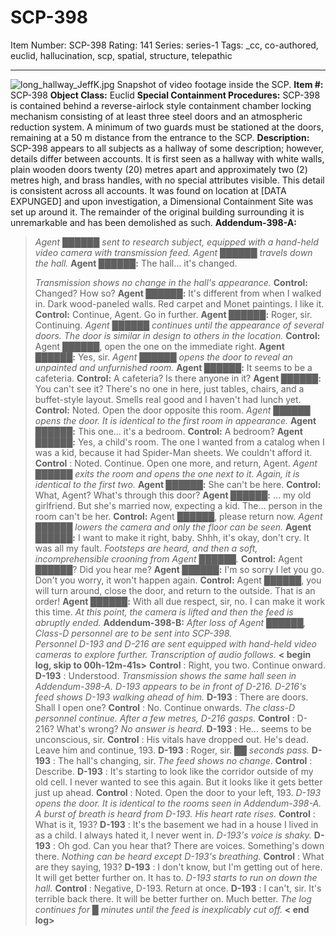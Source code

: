 # SCP-398
Item Number: SCP-398
Rating: 141
Series: series-1
Tags: _cc, co-authored, euclid, hallucination, scp, spatial, structure, telepathic

---

![long_hallway_JeffK.jpg](https://scp-wiki.wdfiles.com/local--files/scp-398/long_hallway_JeffK.jpg)
Snapshot of video footage inside the SCP.
**Item #:** SCP-398
**Object Class:** Euclid
**Special Containment Procedures:** SCP-398 is contained behind a reverse-airlock style containment chamber locking mechanism consisting of at least three steel doors and an atmospheric reduction system. A minimum of two guards must be stationed at the doors, remaining at a 50 m distance from the entrance to the SCP.
**Description:** SCP-398 appears to all subjects as a hallway of some description; however, details differ between accounts. It is first seen as a hallway with white walls, plain wooden doors twenty (20) metres apart and approximately two (2) metres high, and brass handles, with no special attributes visible. This detail is consistent across all accounts. It was found on location at [DATA EXPUNGED] and upon investigation, a Dimensional Containment Site was set up around it. The remainder of the original building surrounding it is unremarkable and has been demolished as such.
**Addendum-398-A:**
> _Agent ██████ sent to research subject, equipped with a hand-held video camera with transmission feed. Agent ██████ travels down the hall._
> **Agent ██████:** The hall… it's changed.  
>    
>  _Transmission shows no change in the hall's appearance._
> **Control:** Changed? How so?
> **Agent ██████:** It's different from when I walked in. Dark wood-paneled walls. Red carpet and Monet paintings. I like it.
> **Control:** Continue, Agent. Go in further.
> **Agent ██████:** Roger, sir. Continuing.
> _Agent ██████ continues until the appearance of several doors. The door is similar in design to others in the location._
> **Control:** Agent ██████, open the one on the immediate right.
> **Agent ██████:** Yes, sir.
> _Agent ██████ opens the door to reveal an unpainted and unfurnished room._
> **Agent ██████:** It seems to be a cafeteria.
> **Control:** A cafeteria? Is there anyone in it?
> **Agent ██████:** You can't see it? There's no one in here, just tables, chairs, and a buffet-style layout. Smells real good and I haven't had lunch yet.
> **Control:** Noted. Open the door opposite this room.
> _Agent ██████ opens the door. It is identical to the first room in appearance._
> **Agent ██████:** This one… it's a bedroom.
> **Control:** A bedroom?
> **Agent ██████:** Yes, a child's room. The one I wanted from a catalog when I was a kid, because it had Spider-Man sheets. We couldn't afford it.
> **Control** : Noted. Continue. Open one more, and return, Agent.
> _Agent ██████ exits the room and opens the one next to it. Again, it is identical to the first two._
> **Agent ██████:** She can't be here.
> **Control:** What, Agent? What's through this door?
> **Agent ██████:** … my old girlfriend. But she's married now, expecting a kid. The… person in the room can't be her.
> **Control:** Agent ██████, please return now.
> _Agent ██████ lowers the camera and only the floor can be seen._
> **Agent ██████:** I want to make it right, baby. Shhh, it's okay, don't cry. It was all my fault.
> _Footsteps are heard, and then a soft, incomprehensible crooning from Agent ██████._
> **Control:** Agent ██████? Did you hear me?
> **Agent ██████:** I'm so sorry I let you go. Don't you worry, it won't happen again.
> **Control:** Agent ██████, you will turn around, close the door, and return to the outside. That is an order!
> **Agent ██████:** With all due respect, sir, no. I can make it work this time.
> _At this point, the camera is lifted and then the feed is abruptly ended._
**Addendum-398-B:**
> _After loss of Agent ██████, Class-D personnel are to be sent into SCP-398._  
>  _Personnel D-193 and D-216 are sent equipped with hand-held video cameras to explore further._
> _Transcription of audio follows._
> **< begin log, skip to 00h-12m-41s>**
> **Control** : Right, you two. Continue onward.
> **D-193** : Understood.
> _Transmission shows the same hall seen in Addendum-398-A. D-193 appears to be in front of D-216. D-216's feed shows D-193 walking ahead of him._
> **D-193** : There are doors. Shall I open one?
> **Control** : No. Continue onwards.
> _The class-D personnel continue. After a few metres, D-216 gasps._
> **Control** : D-216? What's wrong?
> _No answer is heard._
> **D-193** : He… seems to be unconscious, sir.
> **Control** : His vitals have dropped out. He's dead. Leave him and continue, 193.
> **D-193** : Roger, sir.
> _██ seconds pass._
> **D-193** : The hall's changing, sir.
> _The feed shows no change._
> **Control** : Describe.
> **D-193** : It's starting to look like the corridor outside of my old cell. I never wanted to see this again. But it looks like it gets better just up ahead.
> **Control** : Noted. Open the door to your left, 193.
> _D-193 opens the door. It is identical to the rooms seen in Addendum-398-A. A burst of breath is heard from D-193. His heart rate rises._
> **Control** : What is it, 193?
> **D-193** : It's the basement we had in a house I lived in as a child. I always hated it, I never went in.
> _D-193's voice is shaky._
> **D-193** : Oh god. Can you hear that? There are voices. Something's down there.
> _Nothing can be heard except D-193's breathing._
> **Control** : What are they saying, 193?
> **D-193** : I don't know, but I'm getting out of here. It will get better further on. It has to.
> _D-193 starts to run on down the hall._
> **Control** : Negative, D-193. Return at once.
> **D-193** : I can't, sir. It's terrible back there. It will be better further on. Much better.
> _The log continues for █ minutes until the feed is inexplicably cut off._
> **< end log>**